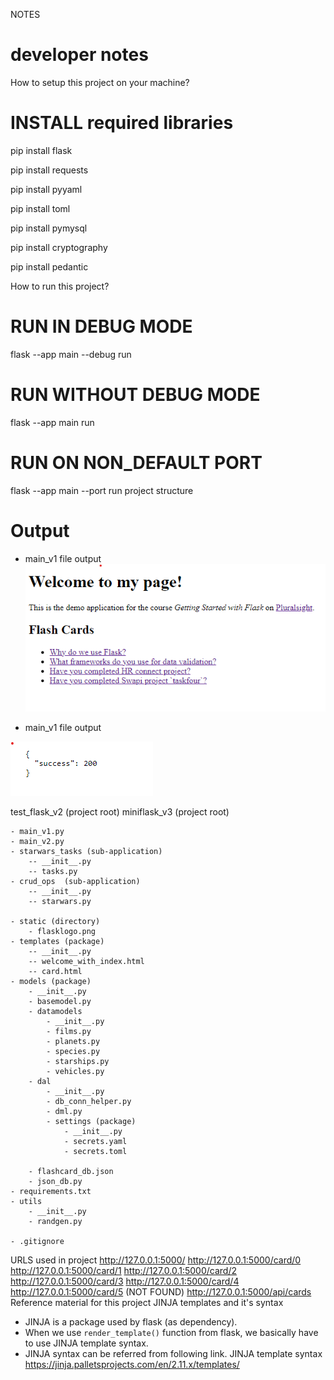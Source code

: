 NOTES

# developer notes
How to setup this project on your machine?

# INSTALL required libraries


pip install flask 

pip install requests

pip install pyyaml

pip install toml

pip install pymysql 

pip install cryptography

pip install pedantic


How to run this project?
# RUN IN DEBUG MODE
flask --app main --debug run

# RUN WITHOUT DEBUG MODE
flask --app main run

# RUN ON NON_DEFAULT PORT
flask --app main --port <port-number> run 
project structure

# Output
- main_v1 file output 
![img.png](static/img.png)


- main_v1 file output

![img_1.png](static/img_1.png)




test_flask_v2 (project root)
miniflask_v3 (project root)

    - main_v1.py
    - main_v2.py
    - starwars_tasks (sub-application)
        -- __init__.py
        -- tasks.py
    - crud_ops  (sub-application)
        -- __init__.py
        -- starwars.py
    
    - static (directory)
        - flasklogo.png
    - templates (package)
        -- __init__.py
        -- welcome_with_index.html
        -- card.html
    - models (package)
        - __init__.py
        - basemodel.py
        - datamodels 
            - __init__.py
            - films.py
            - planets.py
            - species.py
            - starships.py
            - vehicles.py
        - dal
            - __init__.py
            - db_conn_helper.py
            - dml.py
            - settings (package)
                - __init__.py
                - secrets.yaml
                - secrets.toml
                
        - flashcard_db.json
        - json_db.py
    - requirements.txt
    - utils
        - __init__.py
        - randgen.py
        
    - .gitignore
    
    
URLS used in project
http://127.0.0.1:5000/
http://127.0.0.1:5000/card/0
http://127.0.0.1:5000/card/1
http://127.0.0.1:5000/card/2
http://127.0.0.1:5000/card/3
http://127.0.0.1:5000/card/4
http://127.0.0.1:5000/card/5 (NOT FOUND)
http://127.0.0.1:5000/api/cards
Reference material for this project
JINJA templates and it's syntax

- JINJA is a package used by flask (as dependency). 
- When we use `render_template()` function from flask, we basically have to
  use JINJA template syntax.
- JINJA syntax can be referred from following link.
JINJA template syntax https://jinja.palletsprojects.com/en/2.11.x/templates/